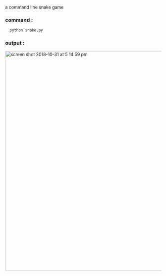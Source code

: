 a command line snake game

### command :

```python
  python snake.py
```

### output :

<img width="708" alt="screen shot 2018-10-31 at 5 14 59 pm" src="https://user-images.githubusercontent.com/12614476/47785370-a0c16e00-dd30-11e8-8974-a8da2a7fed35.png">
